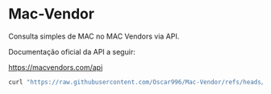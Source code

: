 # Mac-Vendor
Consulta simples de MAC no MAC Vendors via API.

Documentação oficial da API a seguir:


https://macvendors.com/api

```bash
curl "https://raw.githubusercontent.com/Oscar996/Mac-Vendor/refs/heads/main/macv" >> macv && sudo mv macv /bin/macv && sudo chmod +x /bin/macv
```
